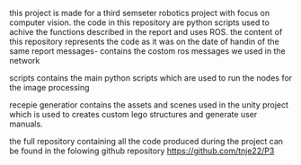 this project is made for a third semseter robotics project with focus on computer vision. 
the code in this repository are python scripts used to achive the functions described in the report and uses ROS.
the content of this repository represents the code as it was on the date of handin of the same report
messages-
  contains the costom ros messages we used in the network

scripts
  contains the main python scripts which are used to run the nodes for the image processing
  
recepie generatior
  contains the assets and scenes used in the unity project which is used to creates custom lego structures and generate user manuals.

the full repository containing all the code produced during the project can be found in the folowing github repository
https://github.com/tnje22/P3 
